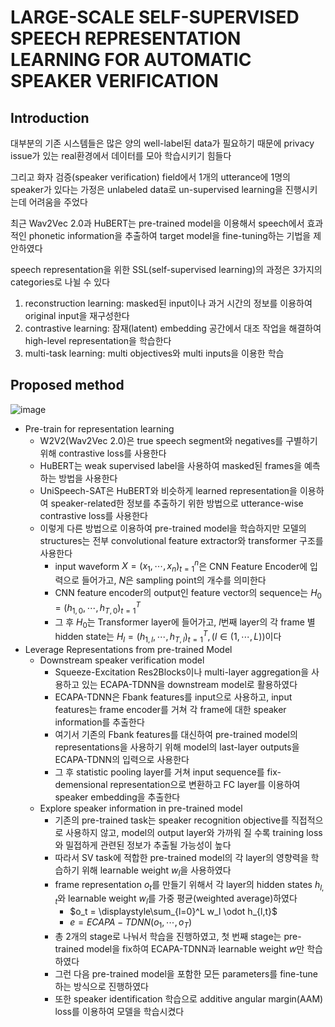 # LARGE-SCALE SELF-SUPERVISED SPEECH REPRESENTATION LEARNING FOR AUTOMATIC SPEAKER VERIFICATION

## Introduction

대부분의 기존 시스템들은 많은 양의 well-label된 data가 필요하기 때문에 privacy issue가 있는 real환경에서 데이터를 모아 학습시키기 힘들다

그리고 화자 검증(speaker verification) field에서 1개의 utterance에 1명의 speaker가 있다는 가정은 unlabeled data로 un-supervised learning을 진행시키는데 어려움을 주었다

최근 Wav2Vec 2.0과 HuBERT는 pre-trained model을 이용해서 speech에서 효과적인 phonetic information을 추출하여 target model을 fine-tuning하는 기법을 제안하였다

speech representation을 위한 SSL(self-supervised learning)의 과정은 3가지의 categories로 나뉠 수 있다

1. reconstruction learning: masked된 input이나 과거 시간의 정보를 이용하여 original input을 재구성한다
2. contrastive learning: 잠재(latent) embedding 공간에서 대조 작업을 해결하여 high-level representation을 학습한다
3. multi-task learning: multi objectives와 multi inputs을 이용한 학습


## Proposed method
![image](https://github.com/kimho1wq/TIL/assets/15611500/eaf3f982-6a85-486a-ad2f-dcfae4e810cc)

- Pre-train for representation learning
  - W2V2(Wav2Vec 2.0)은 true speech segment와 negatives를 구별하기 위해 contrastive loss를 사용한다
  - HuBERT는 weak supervised label을 사용하여 masked된 frames을 예측하는 방법을 사용한다 
  - UniSpeech-SAT은 HuBERT와 비슷하게 learned representation을 이용하여 speaker-related한 정보를 추출하기 위한 방법으로 utterance-wise contrastive loss를 사용한다
  - 이렇게 다른 방법으로 이용하여 pre-trained model을 학습하지만 모델의 structures는 전부 convolutional feature extractor와 transformer 구조를 사용한다
    - input waveform $X = (x_1, \cdots, x_n)^n_{t=1}$은 CNN Feature Encoder에 입력으로 들어가고, $N$은 sampling point의 개수를 의미한다
    - CNN feature encoder의 output인 feature vector의 sequence는 $H_0 = (h_{1,0}, \cdots, h_{T,0})^T_{t=1}$
    - 그 후 $H_0$는 Transformer layer에 들어가고, $l$번째 layer의 각 frame 별 hidden state는 $H_l = (h_{1,l}, \cdots, h_{T,l})^T_{t=1}, (l \in (1,\cdots, L))$이다
- Leverage Representations from pre-trained Model
  - Downstream speaker verification model
    - Squeeze-Excitation Res2Blocks이나 multi-layer aggregation을 사용하고 있는 ECAPA-TDNN을 downstream model로 활용하였다
    - ECAPA-TDNN은 Fbank features를 input으로 사용하고, input features는 frame encoder를 거쳐 각 frame에 대한 speaker information를 추출한다
    - 여기서 기존의 Fbank features를 대신하여 pre-trained model의 representations을 사용하기 위해 model의 last-layer outputs을 ECAPA-TDNN의 입력으로 사용한다 
    - 그 후 statistic pooling layer를 거쳐 input sequence를 fix-demensional representation으로 변환하고 FC layer를 이용하여 speaker embedding을 추출한다
  - Explore speaker information in pre-trained model
    - 기존의 pre-trained task는 speaker recognition objective를 직접적으로 사용하지 않고, model의 output layer와 가까워 질 수록 training loss와 밀접하게 관련된 정보가 추출될 가능성이 높다
    - 따라서 SV task에 적합한 pre-trained model의 각 layer의 영향력을 학습하기 위해 learnable weight $w_l$을 사용하였다
    - frame representation $o_t$를 만들기 위해서 각 layer의 hidden states $h_{l,t}$와 learnable weight $w_l$를 가중 평균(weighted average)하였다
      - $o_t = \displaystyle\sum_{l=0}^L w_l \odot h_{l,t}$
      - $e = ECAPA-TDNN(o_1, \cdots, o_T)$
    - 총 2개의 stage로 나눠서 학습을 진행하였고, 첫 번째 stage는 pre-trained model을 fix하여 ECAPA-TDNN과 learnable weight $w$만 학습하였다
    - 그런 다음 pre-trained model을 포함한 모든 parameters를 fine-tune 하는 방식으로 진행하였다
    - 또한 speaker identification 학습으로 additive angular margin(AAM) loss를 이용하여 모델을 학습시켰다









